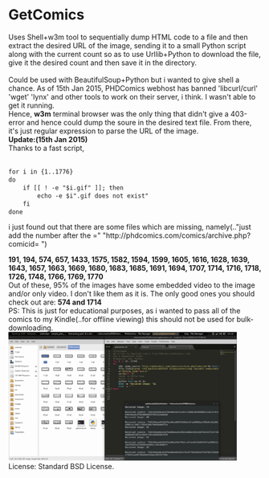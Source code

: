 # GetComics
Uses Shell+w3m tool to sequentially dump HTML code to a file and then extract the desired URL of the image, sending it to a small Python script along with the current count so as to use Urllib+Python to
download the file, give it the desired count and then save it in the directory.
<br><br>
Could be used with BeautifulSoup+Python but i wanted to give shell a chance. As of 15th Jan 2015, PHDComics webhost has banned 'libcurl/curl' 'wget' 'lynx' and other tools to work on their server, i think. I wasn't able to get it running.<br>
Hence, <b>w3m</b> terminal browser was the only thing that didn't give a 403-error and hence could dump the soure in the desired text file. From there, it's just regular expression to parse the URL of the image.
<br><b>Update:(15th Jan 2015)</b><br>
Thanks to a fast script,<br>
<pre><code>
for i in {1..1776}
do
	if [[ ! -e "$i.gif" ]]; then
		echo -e $i".gif does not exist"
	fi
done
</code></pre> i just found out that there are some files which are missing, namely(.."just add the number after the =" "http://phdcomics.com/comics/archive.php?comicid= ")<br><b>
191, 194, 574, 657, 1433, 1575, 1582, 1594, 1599, 1605, 1616, 1628, 1639, 1643, 1657, 1663, 1669, 1680, 1683, 1685, 1691, 1694, 1707, 1714, 1716, 1718, 1726, 1748, 1766, 1769, 1770 </b><br>
Out of these, 95% of the images have some embedded video to the image and/or only video. I don't like them as it is. The only good ones you should check out are: <b>574 and 1714</b><br>
PS: This is just for educational purposes, as i wanted to pass all of the comics to my Kindle(..for offline viewing) this should not be used for bulk-downloading.<br>
<img height=256 width=455 src="test.png"> 
<br>License: Standard BSD License.
